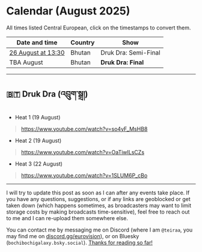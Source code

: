 # Calendar (August 2025)

All times listed Central European, click on the timestamps to convert them.

Date and time | Country | Show
---|---|---
[26 August at 13:30](https://www.timeanddate.com/worldclock/fixedtime.html?iso=20250826T1730&p1=690) | Bhutan | Druk Dra: Semi-Final
TBA August | Bhutan | **Druk Dra: Final**

*****

## 🇧🇹 Druk Dra (འབྲུག་སྒྲ།)

* Heat 1 (19 August)

> https://www.youtube.com/watch?v=so4yF_MsHB8

* Heat 2 (19 August)

> https://www.youtube.com/watch?v=OaTiwILsCZs

* Heat 3 (22 August)

> https://www.youtube.com/watch?v=1SLUM6P_cBo

*****

I will try to update this post as soon as I can after any events take place. If you have any questions, suggestions, or if any links are geoblocked or get taken down (which happens sometimes, as broadcasters may want to limit storage costs by making broadcasts time-sensitive), feel free to reach out to me and I can re-upload them somewhere else.

You can contact me by messaging me on Discord (where I am `@teiraa`, you may find me on [discord.gg/eurovision](https://discord.gg/eurovision)), or on Bluesky (`bochibochigalaxy.bsky.social`). [Thanks for reading so far!](https://imgur.com/YmGlJ4X)
